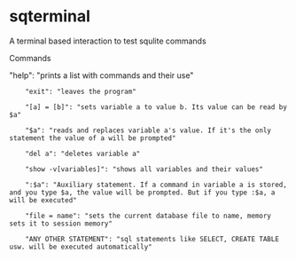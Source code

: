 # sqterminal
A terminal based interaction to test squlite commands

Commands

 "help": "prints a list with commands and their use"
 
        "exit": "leaves the program"
        
        "[a] = [b]": "sets variable a to value b. Its value can be read by $a"
        
        "$a": "reads and replaces variable a's value. If it's the only statement the value of a will be prompted"
        
        "del a": "deletes variable a"
        
        "show -v[variables]": "shows all variables and their values"
        
        ":$a": "Auxiliary statement. If a command in variable a is stored, and you type $a, the value will be prompted. But if you type :$a, a will be executed"
        
        "file = name": "sets the current database file to name, memory sets it to session memory"
        
        "ANY OTHER STATEMENT": "sql statements like SELECT, CREATE TABLE usw. will be executed automatically"
        
